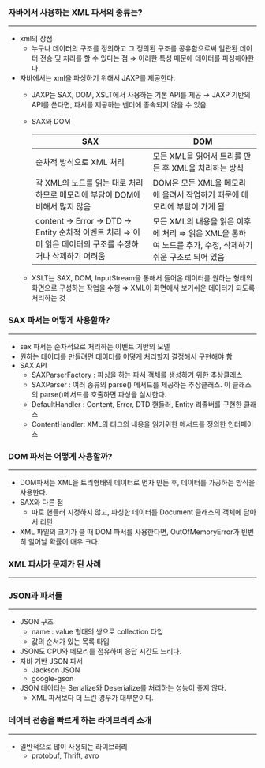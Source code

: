 ### 자바에서 사용하는 XML 파서의 종류는?

---

- xml의 장점
    - 누구나 데이터의 구조를 정의하고 그 정의된 구조를 공유함으로써 일관된 데이터 전송 및 처리를 할 수 있다는 점 ⇒ 이러한 특성 때문에 데이터를 파싱해야한다.
- 자바에서는 xml을 파싱하기 위해서 JAXP를 제공한다.
    - JAXP는 SAX, DOM, XSLT에서 사용하는 기본 API를 제공 → JAXP 기반의 API를 쓴다면, 파서를 제공하는 벤더에 종속되지 않을 수 있음
    - SAX와 DOM
        
        
        | SAX | DOM |
        | --- | --- |
        | 순차적 방식으로 XML 처리 | 모든 XML을 읽어서 트리를 만든 후 XML을 처리하는 방식  |
        | 각 XML의 노드를 읽는 대로 처리하므로 메모리에 부담이 DOM에 비해서 많지 않음 | DOM은 모든 XML을 메모리에 올려서 작업하기 때문에 메모리에 부담이 가게 됨 |
        | content → Error → DTD → Entity 순차적 이벤트 처리 ⇒ 이미 읽은 데이터의 구조를 수정하거나 삭제하기 어려움 | 모든 XML의 내용을 읽은 이후에 처리 ⇒ 읽은 XML을 통하여 노드를 추가, 수정, 삭제하기 쉬운 구조로 되어 있음 |
    - XSLT는 SAX, DOM, InputStream을 통해서 들어온 데이터를 원하는 형태의 화면으로 구성하는 작업을 수행 ⇒ XML이 화면에서 보기쉬운 데이터가 되도록 처리하는 것
    

### SAX 파서는 어떻게 사용할까?

---

- sax 파서는 순차적으로 처리하는 이벤트 기반의 모델
- 원하는 데이터를 만들려면 데이터를 어떻게 처리할지 결정해서 구현해야 함
- SAX API
    - SAXParserFactory : 파싱을 하는 파서 객체를 생성하기 위한 추상클래스
    - SAXParser : 여러 종류의 parse() 메서드를 제공하는 추상클래스. 이 클래스의 parse()메서드를 호출하면 파싱을 실시한다.
    - DefaultHandler : Content, Error, DTD 핸들러, Entity 리졸버를 구현한 클래스
    - ContentHandler: XML의 태그의 내용을 읽기위한 메서드를 정의한 인터페이스

### DOM 파서는 어떻게 사용할까?

---

- DOM파서는 XML을 트리형태의 데이터로 먼자 만든 후, 데이터를 가공하는 방식을 사용한다.
- SAX와 다른 점
    - 따로 핸들러 지정하지 않고, 파싱한 데이터를 Document 클래스의 객체에 담아서 리턴
- XML 파일의 크기가 클 때 DOM 파서를 사용한다면, OutOfMemoryError가 빈번히 일어날 확률이 매우 크다.

### XML 파서가 문제가 된 사례

---

### JSON과 파서들

---

- JSON 구조
    - name : value 형태의 쌍으로 collection 타입
    - 값의 순서가 있는 목록 타입
- JSON도 CPU와 메모리를 점유하며 응답 시간도 느리다.
- 자바 기반 JSON 파서
    - Jackson JSON
    - google-gson
- JSON 데이터는 Serialize와 Deserialize를 처리하는 성능이 좋지 않다.
    - XML 파서보다 더 느린 경우가 대부분이다.

### 데이터 전송을 빠르게 하는 라이브러리 소개

---

- 일반적으로 많이 사용되는 라이브러리
    - protobuf, Thrift, avro
